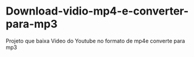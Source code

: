 # Download-vidio-mp4-e-converter-para-mp3
Projeto que baixa Video do Youtube no formato de mp4e converte para mp3

